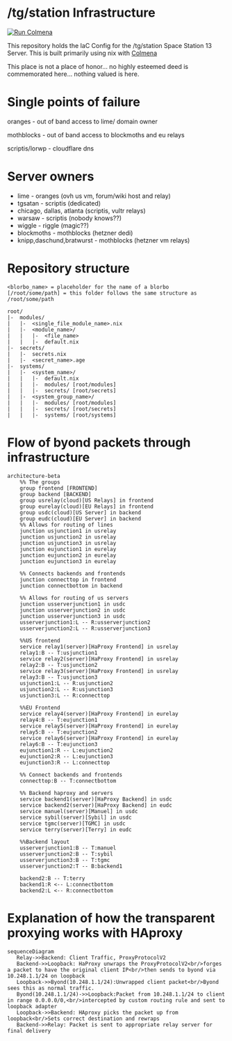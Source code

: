 # /tg/station Infrastructure
[![Run Colmena](https://github.com/tgstation-operations/infrastructure/actions/workflows/colmena.yml/badge.svg)](https://github.com/tgstation-operations/infrastructure/actions/workflows/colmena.yml)

This repository holds the IaC Config for the /tg/station Space Station 13 Server. This is built primarily using nix with [Colmena](https://github.com/zhaofengli/colmena)

This place is not a place of honor... no highly esteemed deed is commemorated here... nothing valued is here.
# Single points of failure

oranges - out of band access to lime/ domain owner

mothblocks - out of band access to blockmoths and eu relays

scriptis/lorwp - cloudflare dns

# Server owners
* lime - oranges (ovh us vm, forum/wiki host and relay)
* tgsatan - scriptis (dedicated)
* chicago, dallas, atlanta (scriptis, vultr relays)
* warsaw - scriptis (nobody knows??)
* wiggle - riggle (magic??)
* blockmoths - mothblocks (hetzner dedi)
* knipp,daschund,bratwurst - mothblocks (hetzner vm relays)

# Repository structure
```
<blorbo_name> = placeholder for the name of a blorbo
[/root/some/path] = this folder follows the same structure as /root/some/path 

root/
|-  modules/
|   |-  <single_file_module_name>.nix
|   |-  <module_name>/
|   |   |-  <file_name>
|   |   |-  default.nix
|-  secrets/
|   |-  secrets.nix
|   |-  <secret_name>.age
|-  systems/
|   |-  <system_name>/
|   |   |-  default.nix
|   |   |-  modules/ [root/modules]
|   |   |-  secrets/ [root/secrets]
|   |-  <system_group_name>/
|   |   |-  modules/ [root/modules]
|   |   |-  secrets/ [root/secrets]  
|   |   |-  systems/ [root/systems]  
``` 

# Flow of byond packets through infrastructure
```mermaid
architecture-beta
    %% The groups
    group frontend [FRONTEND]
    group backend [BACKEND]
    group usrelay(cloud)[US Relays] in frontend
    group eurelay(cloud)[EU Relays] in frontend
    group usdc(cloud)[US Server] in backend
    group eudc(cloud)[EU Server] in backend
    %% Allows for routing of lines
    junction usjunction1 in usrelay
    junction usjunction2 in usrelay
    junction usjunction3 in usrelay
    junction eujunction1 in eurelay
    junction eujunction2 in eurelay
    junction eujunction3 in eurelay
    
    %% Connects backends and frontends
    junction connecttop in frontend
    junction connectbottom in backend

    %% Allows for routing of us servers
    junction usserverjunction1 in usdc
    junction usserverjunction2 in usdc
    junction usserverjunction3 in usdc
    usserverjunction1:L -- R:usserverjunction2
    usserverjunction2:L -- R:usserverjunction3
    
    %%US frontend
    service relay1(server)[HaProxy Frontend] in usrelay
    relay1:B -- T:usjunction1
    service relay2(server)[HaProxy Frontend] in usrelay
    relay2:B -- T:usjunction2
    service relay3(server)[HaProxy Frontend] in usrelay
    relay3:B -- T:usjunction3
    usjunction1:L -- R:usjunction2
    usjunction2:L -- R:usjunction3
    usjunction3:L -- R:connecttop

    %%EU Frontend
    service relay4(server)[HaProxy Frontend] in eurelay
    relay4:B -- T:eujunction1
    service relay5(server)[HaProxy Frontend] in eurelay
    relay5:B -- T:eujunction2
    service relay6(server)[HaProxy Frontend] in eurelay
    relay6:B -- T:eujunction3
    eujunction1:R -- L:eujunction2
    eujunction2:R -- L:eujunction3
    eujunction3:R -- L:connecttop

    %% Connect backends and frontends
    connecttop:B -- T:connectbottom

    %% Backend haproxy and servers
    service backend1(server)[HaProxy Backend] in usdc
    service backend2(server)[HaProxy Backend] in eudc
    service manuel(server)[Manuel] in usdc
    service sybil(server)[Sybil] in usdc
    service tgmc(server)[TGMC] in usdc
    service terry(server)[Terry] in eudc

    %%Backend layout
    usserverjunction1:B -- T:manuel
    usserverjunction2:B -- T:sybil
    usserverjunction3:B -- T:tgmc
    usserverjunction2:T -- B:backend1
    
    backend2:B -- T:terry
    backend1:R <-- L:connectbottom
    backend2:L <-- R:connectbottom
```
# Explanation of how the transparent proxying works with HAproxy
```mermaid
sequenceDiagram
   Relay->>Backend: Client Traffic, ProxyProtocolV2
   Backend->>Loopback: HaProxy unwraps the ProxyProtocolV2<br/>forges a packet to have the original client IP<br/>then sends to byond via 10.248.1.1/24 on loopback
   Loopback->>Byond(10.248.1.1/24):Unwrapped client packet<br/>Byond sees this as normal traffic.
   Byond(10.248.1.1/24)->>Loopback:Packet from 10.248.1.1/24 to client in range 0.0.0.0/0,<br/>intercepted by custom routing rule and sent to loopback adapter
   Loopback->>Backend: HAproxy picks the packet up from loopback<br/>Sets correct destination and rewraps
   Backend->>Relay: Packet is sent to appropriate relay server for final delivery
```

